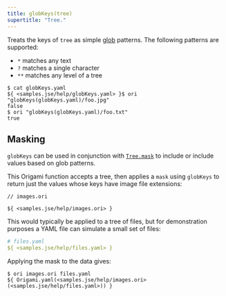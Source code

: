 ```yaml
---
title: globKeys(tree)
supertitle: "Tree."
---
```


Treats the keys of `tree` as simple [glob](<https://en.m.wikipedia.org/wiki/Glob_(programming)>) patterns. The following patterns are supported:

- `*` matches any text
- `?` matches a single character
- `**` matches any level of a tree

```console
$ cat globKeys.yaml
${ <samples.jse/help/globKeys.yaml> }$ ori "globKeys(globKeys.yaml)/foo.jpg"
false
$ ori "globKeys(globKeys.yaml)/foo.txt"
true
```

## Masking

`globKeys` can be used in conjunction with [`Tree.mask`](mask.html#mask-with-globs-and-regular-expressions) to include or include values based on glob patterns.

This Origami function accepts a tree, then applies a `mask` using `globKeys` to return just the values whose keys have image file extensions:

```ori
// images.ori

${ <samples.jse/help/images.ori> }
```

This would typically be applied to a tree of files, but for demonstration purposes a YAML file can simulate a small set of files:

```yaml
# files.yaml
${ <samples.jse/help/files.yaml> }
```

Applying the mask to the data gives:

```console
$ ori images.ori files.yaml
${ Origami.yaml(<samples.jse/help/images.ori>(<samples.jse/help/files.yaml>)) }
```
